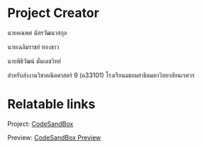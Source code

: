 # Project Creator

นายคณพศ ฉัตรวัฒนาสกุล

นายเฉลิมราชย์ ทองขาว

นายพิธิวัฒน์ มั่นเดชวิทย์

สำหรับส่งงานวิชาคณิตศาสตร์ 9 (ค33101) โรงเรียนมธยมสาธิตมหาวิทยาลัยนเรศวร

# Relatable links

Project: [CodeSandBox](https://codesandbox.io/p/sandbox/sor-sai-game-y7fqvh)	

Preview: [CodeSandBox Preview](https://y7fqvh.csb.app/)
